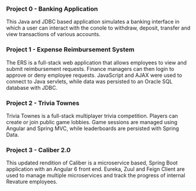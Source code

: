 ### Project 0 - Banking Application
This Java and JDBC based application simulates a banking interface in which a user can interact with the conole to withdraw, deposit, transfer and view transactions of various accounts.

### Project 1 - Expense Reimbursement System
The ERS is a full-stack web application that allows employees to view and submit reimbursement requests. Finance managers can then login to approve or deny employee requests. JavaScript and AJAX were used to connect to Java servlets, while data was persisted to an Oracle SQL database with JDBC.

### Project 2 - Trivia Townes
Trivia Townes is a full-stack multiplayer trivia competition. Players can create or join public game lobbies. Game sessions are managed using Angular and Spring MVC, while leaderboards are persisted with Spring Data.

### Project 3 - Caliber 2.0
This updated rendition of Caliber is a microservice based, Spring Boot application with an Angular 6 front end. Eureka, Zuul and Feign Client are used to manage multiple microservices and track the progress of internal Revature employees.
